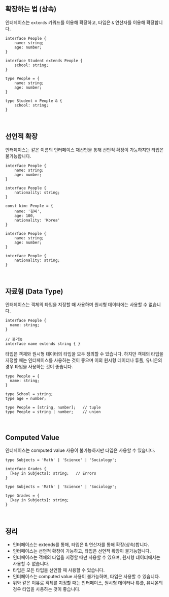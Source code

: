 ## 확장하는 법 (상속)

인터페이스는 `extends` 키워드를 이용해 확장하고, 타입은 `&` 연산자를 이용해 확장합니다.

```tsx
interface People {
	name: string;
	age: number;
}

interface Student extends People {
	school: string;
}
```

```tsx
type People = {
	name: string;
	age: number;
}

type Student = People & {
	school: string;
}
```

<br />

## 선언적 확장

인터페이스는 같은 이름의 인터페이스 재선언을 통해 선언적 확장이 가능하지만 타입은 불가능합니다.

```tsx
interface People {
	name: string;
	age: number;
}

interface People {
	nationality: string;
}

const kim: People = {
	name: '김씨',
	age: 100,
	nationality: 'Korea'
}
```

```tsx
interface People {
	name: string;
	age: number;
}

interface People {
	nationality: string;
}
```

<br />

## 자료형 (Data Type)

인터페이스는 객체의 타입을 지정할 때 사용하며 원시형 데이터에는 사용할 수 없습니다.

```tsx
interface People {
  name: string;
}

// 불가능
interface name extends string { }
```

타입은 객체와 원시형 데이터의 타입을 모두 정의할 수 있습니다. 하지만 객체의 타입을 지정할 때는 인터페이스를 사용하는 것이 좋으며 이외 원시형 데이터나 튜플, 유니온의 경우 타입을 사용하는 것이 좋습니다.

```tsx
type People = {
  name: string;
}

type School = string;
type age = number;

type People = [string, number];   // tuple
type People = string | number;    // union
```

<br />

## Computed Value

인터페이스는 computed value 사용이 불가능하지만 타입은 사용할 수 있습니다.

```tsx
type Subjects = 'Math' | 'Science' | 'Sociology';

interface Grades {
  [key in Subjects]: string;   // Errors
}
```

```tsx
type Subjects = 'Math' | 'Science' | 'Sociology';

type Grades = {
  [key in Subjects]: string;
}
```

<br />

## 정리

- 인터페이스는 extends를 통해, 타입은 & 연산자를 통해 확장(상속)합니다.
- 인터페이스는 선언적 확장이 가능하고, 타입은 선언적 확장이 불가능합니다.
- 인터페이스는 객체의 타입을 지정할 때만 사용할 수 있으며, 원시형 데이터에서는 사용할 수 없습니다.
- 타입은 모든 타입을 선언할 때 사용할 수 있습니다.
- 인터페이스는 computed value 사용이 불가능하며, 타입은 사용할 수 있습니다.
- 위와 같은 이유로 객체를 지정할 때는 인터페이스, 원시형 데이터나 튜플, 유니온의 경우 타입을 사용하는 것이 좋습니다.
